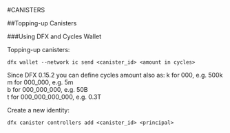 #CANISTERS

##Topping-up Canisters

###Using DFX and Cycles Wallet


Topping-up canisters:

```shell
dfx wallet --network ic send <canister_id> <amount in cycles>
```
Since DFX 0.15.2 you can define cycles amount also as:
  k for 000, e.g. 500k  
  m for 000_000, e.g. 5m  
  b for 000_000_000, e.g. 50B  
  t for 000_000_000_000, e.g. 0.3T  

Create a new identity:

```shell
dfx canister controllers add <canister_id> <principal>
```
